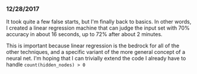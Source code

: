 ### 12/28/2017
It took quite a few false starts, but I'm finally back to basics. In other words, I created a linear regression machine that can judge the input set with 70% accuracy in about 16 seconds, up to 72% after about 2 minutes.

This is important because linear regression is the bedrock for all of the other techniques, and a specific variant of the more general concept of a neural net. I'm hoping that I can trivially extend the code I already have to handle `count(hidden_nodes) > 0`